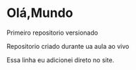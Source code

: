 # Olá,Mundo
Primeiro repositorio versionado

Repositorio criado durante ua aula ao vivo

Essa linha eu adicionei direto no site.
